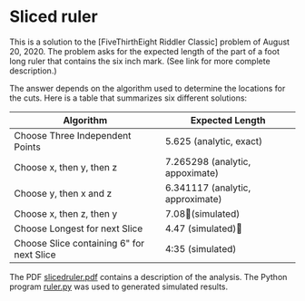 # Sliced ruler

This is a solution to the [FiveThirthEight Riddler Classic] problem of August
20, 2020. The problem asks for the expected length of the part of a foot long
ruler that contains the six inch mark. (See link for more complete description.)

The answer depends on the algorithm used to determine the locations for the
cuts. Here is a table that summarizes six different solutions:

| Algorithm | Expected Length |
| --------- | --------------- |
| Choose Three Independent Points | 5.625 (analytic, exact) |
| Choose x, then y, then z | 7.265298 (analytic, appoximate) |
| Choose y, then x and z | 6.341117 (analytic, approximate) |
| Choose x, then z, then y | 7.08(simulated) |
| Choose Longest for next Slice | 4.47 (simulated)|
| Choose Slice containing 6" for next Slice | 4:35 (simulated)|

The PDF [slicedruler.pdf](slicedruler.pdf) contains a description of the analysis. The Python program [ruler.py](ruler.py) was used to generated simulated results.
